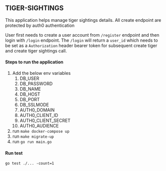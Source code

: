 ## TIGER-SIGHTINGS

This application helps manage tiger sightings details.
All create endpoint are protected by auth0 authentication

User first needs to create a user account from `/register` endpoint and then login with `/login` endpoint.
The `/login` will return a `user_id` which needs to be set as a `Authorization` header bearer token for subsequent create tiger and create tiger sightings call.

#### Steps to run the application
1. Add the below env variables
   1. DB_USER
   2. DB_PASSWORD
   3. DB_NAME
   4. DB_HOST
   5. DB_PORT
   6. DB_SSLMODE
   7. AUTH0_DOMAIN
   8. AUTH0_CLIENT_ID
   9. AUTH0_CLIENT_SECRET
   10. AUTH0_AUDIENCE
2. run `make docker-compose up`
3. run `make migrate-up`
4. run `go run main.go`

#### Run test
`go test ./... -count=1`

